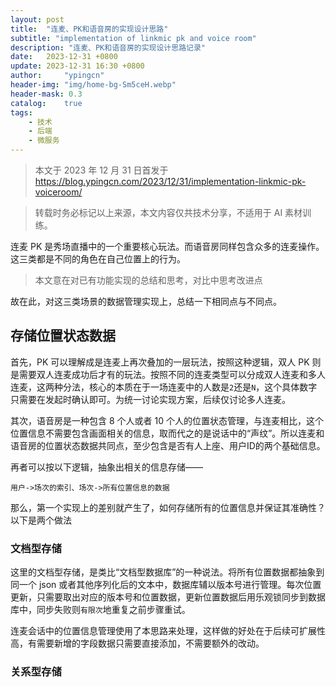 ```yaml
---
layout: post
title:  "连麦、PK和语音房的实现设计思路"
subtitle: "implementation of linkmic pk and voice room"
description: "连麦、PK和语音房的实现设计思路记录"
date:   2023-12-31 +0800
update: 2023-12-31 16:30 +0800
author:     "ypingcn"
header-img: "img/home-bg-Sm5ceH.webp"
header-mask: 0.3
catalog:    true
tags:
    - 技术
    - 后端
    - 微服务
---
```


> 本文于 2023 年 12 月 31 日首发于 https://blog.ypingcn.com/2023/12/31/implementation-linkmic-pk-voiceroom/

> 转载时务必标记以上来源，本文内容仅共技术分享，不适用于 AI 素材训练。

连麦 PK 是秀场直播中的一个重要核心玩法。而语音房同样包含众多的连麦操作。这三类都是不同的角色在自己位置上的行为。

> 本文意在对已有功能实现的总结和思考，对比中思考改进点

故在此，对这三类场景的数据管理实现上，总结一下相同点与不同点。

## 存储位置状态数据

首先，PK 可以理解成是连麦上再次叠加的一层玩法，按照这种逻辑，双人 PK 则是需要双人连麦成功后才有的玩法。按照不同的连麦类型可以分成双人连麦和多人连麦，这两种分法，核心的本质在于一场连麦中的人数是```2```还是```N```，这个具体数字只需要在发起时确认即可。为统一讨论实现方案，后续仅讨论多人连麦。

其次，语音房是一种包含 8 个人或者 10 个人的位置状态管理，与连麦相比，这个位置信息不需要包含画面相关的信息，取而代之的是说话中的“声纹”。所以连麦和语音房的位置状态数据共同点，至少包含是否有人上座、用户ID的两个基础信息。

再者可以按以下逻辑，抽象出相关的信息存储——

``` 用户->场次的索引、场次->所有位置信息的数据 ```

那么，第一个实现上的差别就产生了，如何存储所有的位置信息并保证其准确性？以下是两个做法

### 文档型存储

这里的文档型存储，是类比“文档型数据库”的一种说法。将所有位置数据都抽象到同一个 json 或者其他序列化后的文本中，数据库辅以版本号进行管理。每次位置更新，只需要取出对应的版本号和位置数据，更新位置数据后用乐观锁同步到数据库中，同步失败则```有限次```地重复之前步骤重试。

连麦会话中的位置信息管理使用了本思路来处理，这样做的好处在于后续可扩展性高，有需要新增的字段数据只需要直接添加，不需要额外的改动。

### 关系型存储
